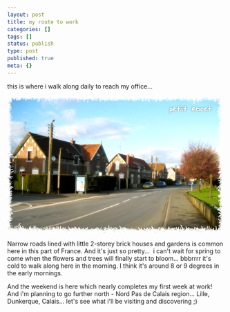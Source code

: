 ```yaml
---
layout: post
title: my route to work
categories: []
tags: []
status: publish
type: post
published: true
meta: {}
---
```

this is where i walk along daily to reach my office...

![](/img/petit_foret.jpg)

Narrow roads lined with little 2-storey brick houses and gardens is common here in this part of France. And it's just so pretty...  i can't wait for spring to come when the flowers and trees will finally start to bloom... bbbrrrr it's cold to walk along here in the morning. I think it's around 8 or 9 degrees in the early mornings.

And the weekend is here which nearly completes my first week at work! And i'm planning to go further north - Nord Pas de Calais region... Lille, Dunkerque, Calais... let's see what i'll be visiting and discovering ;)
